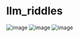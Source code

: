 # llm_riddles
![image](https://github.com/nitpicker55555/llm-riddles/assets/91596298/43b90d04-556f-4629-b398-2846aa303c07)
![image](https://github.com/nitpicker55555/llm-riddles/assets/91596298/2345d2b9-ef94-4fd5-b27c-62e579e57e07)
![image](https://github.com/nitpicker55555/llm-riddles/assets/91596298/2d7e9aba-4c58-4b18-84a2-8da33d6a6e92)
